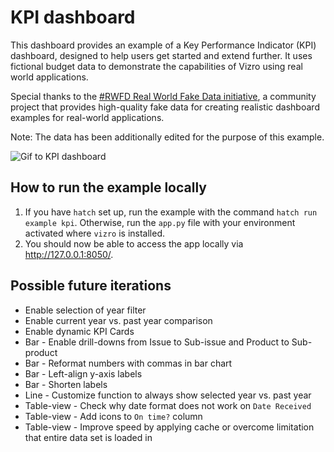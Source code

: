 # KPI dashboard

This dashboard provides an example of a Key Performance Indicator (KPI) dashboard, designed to help users get started and extend further.
It uses fictional budget data to demonstrate the capabilities of Vizro using real world applications.

Special thanks to the [#RWFD Real World Fake Data initiative](https://opendatainitiative.io/), a community project that
provides high-quality fake data for creating realistic dashboard examples for real-world applications.

Note: The data has been additionally edited for the purpose of this example.

<img src="./assets/images/kpi_dashboard.gif" alt="Gif to KPI dashboard">

## How to run the example locally

1. If you have `hatch` set up, run the example with the command `hatch run example kpi`. Otherwise, run the `app.py` file with your environment activated where `vizro` is installed.
2. You should now be able to access the app locally via http://127.0.0.1:8050/.

## Possible future iterations

- Enable selection of year filter
- Enable current year vs. past year comparison
- Enable dynamic KPI Cards
- Bar - Enable drill-downs from Issue to Sub-issue and Product to Sub-product
- Bar - Reformat numbers with commas in bar chart
- Bar - Left-align y-axis labels
- Bar - Shorten labels
- Line - Customize function to always show selected year vs. past year
- Table-view - Check why date format does not work on `Date Received`
- Table-view - Add icons to `On time?` column
- Table-view - Improve speed by applying cache or overcome limitation that entire data set is loaded in
